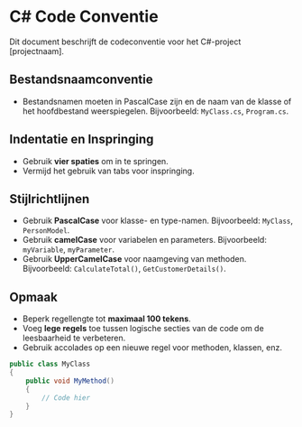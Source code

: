 # C# Code Conventie

Dit document beschrijft de codeconventie voor het C#-project [projectnaam].

## Bestandsnaamconventie

- Bestandsnamen moeten in PascalCase zijn en de naam van de klasse of het hoofdbestand weerspiegelen. Bijvoorbeeld: `MyClass.cs`, `Program.cs`.

## Indentatie en Inspringing

- Gebruik **vier spaties** om in te springen.
- Vermijd het gebruik van tabs voor inspringing.

## Stijlrichtlijnen

- Gebruik **PascalCase** voor klasse- en type-namen. Bijvoorbeeld: `MyClass`, `PersonModel`.
- Gebruik **camelCase** voor variabelen en parameters. Bijvoorbeeld: `myVariable`, `myParameter`.
- Gebruik **UpperCamelCase** voor naamgeving van methoden. Bijvoorbeeld: `CalculateTotal()`, `GetCustomerDetails()`.
## Opmaak

- Beperk regellengte tot **maximaal 100 tekens**.
- Voeg **lege regels** toe tussen logische secties van de code om de leesbaarheid te verbeteren.
- Gebruik accolades op een nieuwe regel voor methoden, klassen, enz.

```csharp
public class MyClass
{
    public void MyMethod()
    {
        // Code hier
    }
}



